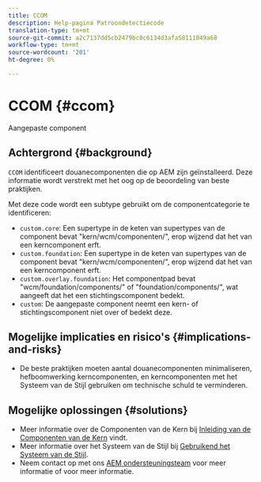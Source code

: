 ```yaml
---
title: CCOM
description: Help-pagina Patroondetectiecode
translation-type: tm+mt
source-git-commit: a2c7137dd5cb2479bc0c6134d3afa58111049a68
workflow-type: tm+mt
source-wordcount: '201'
ht-degree: 0%

---
```



# CCOM {#ccom}

Aangepaste component

## Achtergrond {#background}

`CCOM` identificeert douanecomponenten die op AEM zijn geïnstalleerd. Deze informatie wordt verstrekt met het oog op de beoordeling van beste praktijken.

Met deze code wordt een subtype gebruikt om de componentcategorie te identificeren:

* `custom.core`: Een supertype in de keten van supertypes van de component bevat &quot;kern/wcm/componenten/&quot;, erop wijzend dat het van een kerncomponent erft.
* `custom.foundation`: Een supertype in de keten van supertypes van de component bevat &quot;kern/wcm/componenten/&quot;, erop wijzend dat het van een kerncomponent erft.
* `custom.overlay.foundation`: Het componentpad bevat &quot;wcm/foundation/components/&quot; of &quot;foundation/components/&quot;, wat aangeeft dat het een stichtingscomponent bedekt.
* `custom`: De aangepaste component neemt een kern- of stichtingscomponent niet over of bedekt deze.

## Mogelijke implicaties en risico&#39;s {#implications-and-risks}

* De beste praktijken moeten aantal douanecomponenten minimaliseren, hefboomwerking kerncomponenten, en kerncomponenten met het Systeem van de Stijl gebruiken om technische schuld te verminderen.

## Mogelijke oplossingen {#solutions}

* Meer informatie over de Componenten van de Kern bij [Inleiding van de Componenten van de Kern](https://experienceleague.adobe.com/docs/experience-manager-core-components/using/introduction.html) vindt.
* Meer informatie over het Systeem van de Stijl bij [Gebruikend het Systeem van de Stijl](https://experienceleague.adobe.com/docs/experience-manager-learn/sites/page-authoring/style-system-feature-video-use.html?lang=en#page-authoring).
* Neem contact op met ons [AEM ondersteuningsteam](https://helpx.adobe.com/enterprise/using/support-for-experience-cloud.html) voor meer informatie of voor meer informatie.

